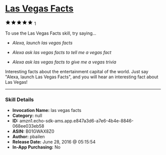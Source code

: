 # [Las Vegas Facts](http://alexa.amazon.com/#skills/amzn1.echo-sdk-ams.app.e847a3d6-a7e6-4b4e-8846-068ee033eb58)
![5 stars](../../images/ic_star_black_18dp_1x.png)![5 stars](../../images/ic_star_black_18dp_1x.png)![5 stars](../../images/ic_star_black_18dp_1x.png)![5 stars](../../images/ic_star_black_18dp_1x.png)![5 stars](../../images/ic_star_black_18dp_1x.png) 1

To use the Las Vegas Facts skill, try saying...

* *Alexa, launch las vegas facts*

* *Alexa ask las vegas facts to tell me a vegas fact*

* *Alexa ask las vegas facts to give me a vegas trivia*

Interesting facts about the entertainment capital of the world.  Just say "Alexa, launch Las Vegas Facts", and you will hear an interesting fact about Las Vegas!

***

### Skill Details

* **Invocation Name:** las vegas facts
* **Category:** null
* **ID:** amzn1.echo-sdk-ams.app.e847a3d6-a7e6-4b4e-8846-068ee033eb58
* **ASIN:** B01GWAX8Z0
* **Author:** pbailen
* **Release Date:** June 28, 2016 @ 05:15:54
* **In-App Purchasing:** No
